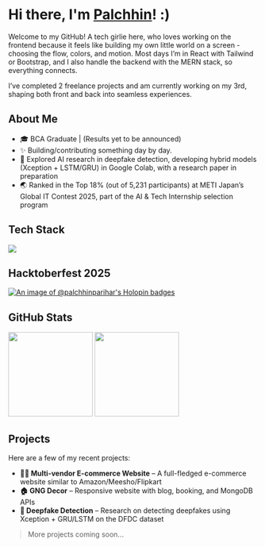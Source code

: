 # Hi there, I'm [Palchhin](https://palchhin.me)! :)

Welcome to my GitHub! A tech girlie here, who loves working on the frontend because it feels like building my own little world on a screen - choosing the flow, colors, and motion. Most days I’m in React with Tailwind or Bootstrap, and I also handle the backend with the MERN stack, so everything connects.

I’ve completed 2 freelance projects and am currently working on my 3rd, shaping both front and back into seamless experiences.

##  About Me

- 🎓 BCA Graduate | (Results yet to be announced)
- ✨ Building/contributing something day by day.
- 🎥 Explored AI research in deepfake detection, developing hybrid models (Xception + LSTM/GRU) in Google Colab, with a research paper in preparation
- 🌏 Ranked in the Top 18% (out of 5,231 participants) at METI Japan’s Global IT Contest 2025, part of the AI & Tech Internship selection program

## Tech Stack
<p align="left">
  <img src="https://skillicons.dev/icons?i=html,css,javascript,react,nodejs,express,mongodb,bootstrap,tailwind,git,github,vscode,netlify" />
</p>

## Hacktoberfest 2025

[![An image of @palchhinparihar's Holopin badges](https://holopin.me/palchhinparihar)](https://holopin.io/@palchhinparihar)

## GitHub Stats
<p align="left">
  <img src="https://github-readme-stats.vercel.app/api?username=palchhinparihar&show_icons=true&theme=transparent&hide_border=true" height="170" />
  <img src="https://github-readme-streak-stats.herokuapp.com/?user=palchhinparihar&theme=transparent&hide_border=true" height="170" />
</p>

## Projects

Here are a few of my recent projects:

- **🧙‍♂️ Multi-vendor E-commerce Website** – A full-fledged e-commerce website similar to Amazon/Meesho/Flipkart
- **🏠 GNG Decor** – Responsive website with blog, booking, and MongoDB APIs
- **🎥 Deepfake Detection** – Research on detecting deepfakes using Xception + GRU/LSTM on the DFDC dataset

> More projects coming soon...
